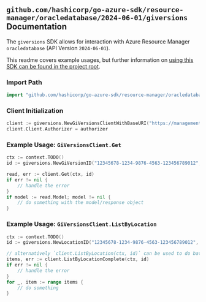 
## `github.com/hashicorp/go-azure-sdk/resource-manager/oracledatabase/2024-06-01/giversions` Documentation

The `giversions` SDK allows for interaction with Azure Resource Manager `oracledatabase` (API Version `2024-06-01`).

This readme covers example usages, but further information on [using this SDK can be found in the project root](https://github.com/hashicorp/go-azure-sdk/tree/main/docs).

### Import Path

```go
import "github.com/hashicorp/go-azure-sdk/resource-manager/oracledatabase/2024-06-01/giversions"
```


### Client Initialization

```go
client := giversions.NewGiVersionsClientWithBaseURI("https://management.azure.com")
client.Client.Authorizer = authorizer
```


### Example Usage: `GiVersionsClient.Get`

```go
ctx := context.TODO()
id := giversions.NewGiVersionID("12345678-1234-9876-4563-123456789012", "location", "giversionname")

read, err := client.Get(ctx, id)
if err != nil {
	// handle the error
}
if model := read.Model; model != nil {
	// do something with the model/response object
}
```


### Example Usage: `GiVersionsClient.ListByLocation`

```go
ctx := context.TODO()
id := giversions.NewLocationID("12345678-1234-9876-4563-123456789012", "location")

// alternatively `client.ListByLocation(ctx, id)` can be used to do batched pagination
items, err := client.ListByLocationComplete(ctx, id)
if err != nil {
	// handle the error
}
for _, item := range items {
	// do something
}
```
